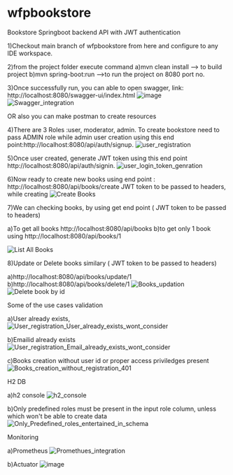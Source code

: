 # wfpbookstore
Bookstore Springboot backend API with JWT authentication

1)Checkout main branch of wfpbookstore from here and configure to any IDE workspace.

2)from the project folder execute command
  a)mvn clean install   --> to build project
  b)mvn spring-boot:run  -->to run the project on 8080 port no.
  
3)Once successfully run, you can able to open  swagger, link: http://localhost:8080/swagger-ui/index.html
![image](https://github.com/user-attachments/assets/58d258c6-8f5f-4555-997b-f60cca4c1b1c)
![Swagger_integration](https://github.com/user-attachments/assets/3c9f25bc-2120-43e5-9a7b-94fe104a8280)

OR
also  you can make postman to create resources

4)There are 3 Roles :user, moderator, admin. To create bookstore need to pass ADMIN role while admin user creation using this end point:http://localhost:8080/api/auth/signup.
  ![user_registration](https://github.com/user-attachments/assets/d0dcdd2a-22ee-4776-8659-4f9ae321dae6)

5)Once user created, generate JWT token using this end point http://localhost:8080/api/auth/signin.
![user_login_token_genration](https://github.com/user-attachments/assets/e884e4a5-b631-41f1-85eb-6161483b991b)

6)Now ready to create new books using end point : http://localhost:8080/api/books/create  JWT token to be passed to headers, while creating
![Create Books](https://github.com/user-attachments/assets/05cbe2d6-e56c-4b96-946a-7cce02bbea18)

7)We can checking books, by using get end point ( JWT token to be passed to headers)

a)To get all books http://localhost:8080/api/books
b)to get only 1 book using http://localhost:8080/api/books/1

![List All Books](https://github.com/user-attachments/assets/265765d3-e62b-4772-aee3-86b23134375b)

8)Update or Delete books similary ( JWT token to be passed to headers)

a)http://localhost:8080/api/books/update/1
b)http://localhost:8080/api/books/delete/1
![Books_updation](https://github.com/user-attachments/assets/da5780df-f4fd-4302-b458-33fa4167b262)
![Delete book by id](https://github.com/user-attachments/assets/c3a43901-6e4b-478d-bbb1-d2a36c21dfee)


Some of the use cases validation

a)User already exists, 
![User_registration_User_already_exists_wont_consider](https://github.com/user-attachments/assets/59a23e1b-4fef-4b4f-bab0-a2289048998a)

b)Emailid already exists
![User_registration_Email_already_exists_wont_consider](https://github.com/user-attachments/assets/aff0e41f-5495-46dc-9726-bfaa39f51de9)

c)Books creation without user id or proper access priviledges present 
![Books_creation_without_registration_401](https://github.com/user-attachments/assets/46a37242-612c-4324-b311-98f570529b12)

H2 DB

a)h2 console 
![h2_console](https://github.com/user-attachments/assets/1500cb31-67b4-4401-82a8-273792a4c8bb)

b)Only predefined roles must be present in the input role column, unless which won't be able to create data
![Only_Predefined_roles_entertained_in_schema](https://github.com/user-attachments/assets/c56521c8-c9f7-4b2f-9c77-81d2e54409a1)

Monitoring

a)Prometheus
![Promethues_integration](https://github.com/user-attachments/assets/2e38cd08-2d85-45ce-a813-9cebcd197530)

b)Actuator
![image](https://github.com/user-attachments/assets/683dd0f5-731a-427c-898f-6122ce47eb3c)









